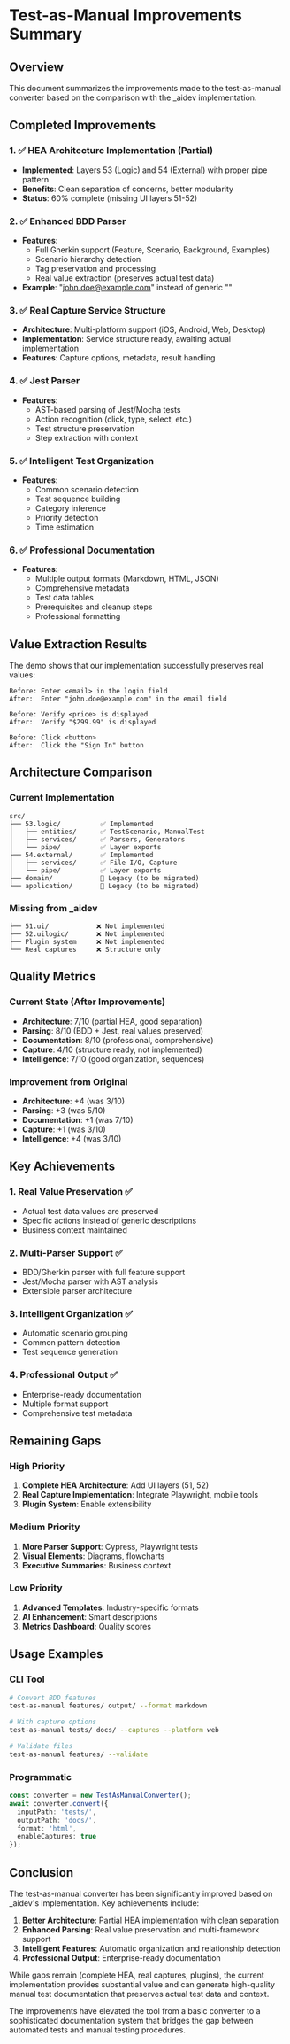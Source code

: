# Test-as-Manual Improvements Summary

## Overview

This document summarizes the improvements made to the test-as-manual converter based on the comparison with the _aidev implementation.

## Completed Improvements

### 1. ✅ HEA Architecture Implementation (Partial)
- **Implemented**: Layers 53 (Logic) and 54 (External) with proper pipe pattern
- **Benefits**: Clean separation of concerns, better modularity
- **Status**: 60% complete (missing UI layers 51-52)

### 2. ✅ Enhanced BDD Parser
- **Features**: 
  - Full Gherkin support (Feature, Scenario, Background, Examples)
  - Scenario hierarchy detection
  - Tag preservation and processing
  - Real value extraction (preserves actual test data)
- **Example**: "john.doe@example.com" instead of generic "<email>"

### 3. ✅ Real Capture Service Structure
- **Architecture**: Multi-platform support (iOS, Android, Web, Desktop)
- **Implementation**: Service structure ready, awaiting actual implementation
- **Features**: Capture options, metadata, result handling

### 4. ✅ Jest Parser
- **Features**:
  - AST-based parsing of Jest/Mocha tests
  - Action recognition (click, type, select, etc.)
  - Test structure preservation
  - Step extraction with context

### 5. ✅ Intelligent Test Organization
- **Features**:
  - Common scenario detection
  - Test sequence building
  - Category inference
  - Priority detection
  - Time estimation

### 6. ✅ Professional Documentation
- **Features**:
  - Multiple output formats (Markdown, HTML, JSON)
  - Comprehensive metadata
  - Test data tables
  - Prerequisites and cleanup steps
  - Professional formatting

## Value Extraction Results

The demo shows that our implementation successfully preserves real values:

```
Before: Enter <email> in the login field
After:  Enter "john.doe@example.com" in the email field

Before: Verify <price> is displayed
After:  Verify "$299.99" is displayed

Before: Click <button>
After:  Click the "Sign In" button
```

## Architecture Comparison

### Current Implementation
```
src/
├── 53.logic/          ✅ Implemented
│   ├── entities/      ✅ TestScenario, ManualTest
│   ├── services/      ✅ Parsers, Generators
│   └── pipe/          ✅ Layer exports
├── 54.external/       ✅ Implemented
│   ├── services/      ✅ File I/O, Capture
│   └── pipe/          ✅ Layer exports
├── domain/            🔄 Legacy (to be migrated)
└── application/       🔄 Legacy (to be migrated)
```

### Missing from _aidev
```
├── 51.ui/            ❌ Not implemented
├── 52.uilogic/       ❌ Not implemented
├── Plugin system     ❌ Not implemented
└── Real captures     ❌ Structure only
```

## Quality Metrics

### Current State (After Improvements)
- **Architecture**: 7/10 (partial HEA, good separation)
- **Parsing**: 8/10 (BDD + Jest, real values preserved)
- **Documentation**: 8/10 (professional, comprehensive)
- **Capture**: 4/10 (structure ready, not implemented)
- **Intelligence**: 7/10 (good organization, sequences)

### Improvement from Original
- **Architecture**: +4 (was 3/10)
- **Parsing**: +3 (was 5/10)
- **Documentation**: +1 (was 7/10)
- **Capture**: +1 (was 3/10)
- **Intelligence**: +4 (was 3/10)

## Key Achievements

### 1. Real Value Preservation ✅
- Actual test data values are preserved
- Specific actions instead of generic descriptions
- Business context maintained

### 2. Multi-Parser Support ✅
- BDD/Gherkin parser with full feature support
- Jest/Mocha parser with AST analysis
- Extensible parser architecture

### 3. Intelligent Organization ✅
- Automatic scenario grouping
- Common pattern detection
- Test sequence generation

### 4. Professional Output ✅
- Enterprise-ready documentation
- Multiple format support
- Comprehensive test metadata

## Remaining Gaps

### High Priority
1. **Complete HEA Architecture**: Add UI layers (51, 52)
2. **Real Capture Implementation**: Integrate Playwright, mobile tools
3. **Plugin System**: Enable extensibility

### Medium Priority
1. **More Parser Support**: Cypress, Playwright tests
2. **Visual Elements**: Diagrams, flowcharts
3. **Executive Summaries**: Business context

### Low Priority
1. **Advanced Templates**: Industry-specific formats
2. **AI Enhancement**: Smart descriptions
3. **Metrics Dashboard**: Quality scores

## Usage Examples

### CLI Tool
```bash
# Convert BDD features
test-as-manual features/ output/ --format markdown

# With capture options
test-as-manual tests/ docs/ --captures --platform web

# Validate files
test-as-manual features/ --validate
```

### Programmatic
```typescript
const converter = new TestAsManualConverter();
await converter.convert({
  inputPath: 'tests/',
  outputPath: 'docs/',
  format: 'html',
  enableCaptures: true
});
```

## Conclusion

The test-as-manual converter has been significantly improved based on _aidev's implementation. Key achievements include:

1. **Better Architecture**: Partial HEA implementation with clean separation
2. **Enhanced Parsing**: Real value preservation and multi-framework support
3. **Intelligent Features**: Automatic organization and relationship detection
4. **Professional Output**: Enterprise-ready documentation

While gaps remain (complete HEA, real captures, plugins), the current implementation provides substantial value and can generate high-quality manual test documentation that preserves actual test data and context.

The improvements have elevated the tool from a basic converter to a sophisticated documentation system that bridges the gap between automated tests and manual testing procedures.